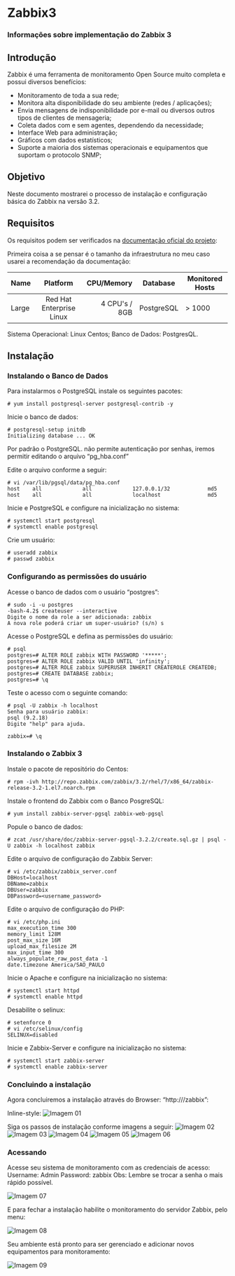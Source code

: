 # Zabbix3

### Informações sobre implementação do Zabbix 3

## Introdução

Zabbix é uma ferramenta de monitoramento Open Source muito completa e possui diversos benefícios:

* Monitoramento de toda a sua rede;
* Monitora alta disponibilidade do seu ambiente (redes / aplicações);
* Envia mensagens de indisponibilidade por e-mail ou diversos outros tipos de clientes de mensageria;
* Coleta dados com e sem agentes, dependendo da necessidade;
* Interface Web para administração;
* Gráficos com dados estatísticos;
* Suporte a maioria dos sistemas operacionais e equipamentos que suportam o protocolo SNMP;

## Objetivo

Neste documento mostrarei o processo de instalação e configuração básica do Zabbix na versão 3.2.

## Requisitos

Os requisitos podem ser verificados na [documentação oficial do projeto](https://www.zabbix.com/documentation/3.2/manual/installation/requirements):

Primeira coisa a se pensar é o tamanho da infraestrutura no meu caso usarei a recomendação da documentação:

| Name          | Platform                 | CPU/Memory    | Database   | Monitored Hosts |
| ------------- |:-----------------------: | -------------:| ---------- | --------------- |
| Large         | Red Hat Enterprise Linux | 4 CPU's / 8GB | PostgreSQL | > 1000          |

Sistema Operacional: Linux Centos;
Banco de Dados: PostgresQL.

## Instalação

### Instalando o Banco de Dados

Para instalarmos o PostgreSQL instale os seguintes pacotes:

```
# yum install postgresql-server postgresql-contrib -y
```

Inicie o banco de dados:

```
# postgresql-setup initdb
Initializing database ... OK
```

Por padrão o PostgreSQL. não permite autenticação por senhas, iremos permitir editando o arquivo “pg_hba.conf”

Edite o arquivo conforme a seguir:

```
# vi /var/lib/pgsql/data/pg_hba.conf
host    all             all             127.0.0.1/32            md5
host    all             all             localhost               md5
```

Inicie e PostgreSQL e configure na inicialização no sistema:

```
# systemctl start postgresql
# systemctl enable postgresql
```

Crie um usuário:

```
# useradd zabbix
# passwd zabbix
```

### Configurando as permissões do usuário

Acesse o banco de dados com o usuário “postgres”:

```
# sudo -i -u postgres
-bash-4.2$ createuser --interactive
Digite o nome da role a ser adicionada: zabbix
A nova role poderá criar um super-usuário? (s/n) s
```

Acesse o PostgreSQL e defina as permissões do usuário:

```
# psql
postgres=# ALTER ROLE zabbix WITH PASSWORD '*****';
postgres=# ALTER ROLE zabbix VALID UNTIL 'infinity';
postgres=# ALTER ROLE zabbix SUPERUSER INHERIT CREATEROLE CREATEDB;
postgres=# CREATE DATABASE zabbix;
postgres=# \q
```

Teste o acesso com o seguinte comando:

```
# psql -U zabbix -h localhost
Senha para usuário zabbix:
psql (9.2.18)
Digite "help" para ajuda.

zabbix=# \q
```

### Instalando o Zabbix 3

Instale o pacote de repositório do Centos:

```
# rpm -ivh http://repo.zabbix.com/zabbix/3.2/rhel/7/x86_64/zabbix-release-3.2-1.el7.noarch.rpm
```

Instale o frontend do Zabbix com o Banco PosgreSQL:

```
# yum install zabbix-server-pgsql zabbix-web-pgsql
```

Popule o banco de dados:

```
# zcat /usr/share/doc/zabbix-server-pgsql-3.2.2/create.sql.gz | psql -U zabbix -h localhost zabbix
```

Edite o arquivo de configuração do Zabbix Server:

```
# vi /etc/zabbix/zabbix_server.conf
DBHost=localhost
DBName=zabbix
DBUser=zabbix
DBPassword=<username_password>
```

Edite o arquivo de configuração do PHP:

```
# vi /etc/php.ini
max_execution_time 300
memory_limit 128M
post_max_size 16M
upload_max_filesize 2M
max_input_time 300
always_populate_raw_post_data -1
date.timezone America/SAO_PAULO
```

Inicie o Apache e configure na inicialização no sistema:

```
# systemctl start httpd
# systemctl enable httpd
```

Desabilite o selinux:

```
# setenforce 0
# vi /etc/selinux/config
SELINUX=disabled
```

Inicie e Zabbix-Server e configure na inicialização no sistema:

```
# systemctl start zabbix-server
# systemctl enable zabbix-server
```

### Concluindo a instalação

Agora concluiremos a instalação através do Browser: “http://<IP-SERVIDOR>/zabbix”:

Inline-style: 
![Imagem 01](https://github.com/renizgo/Zabbix3/blob/master/imagens/Imagem01.png)

Siga os passos de instalação conforme imagens a seguir:
![Imagem 02](https://github.com/renizgo/Zabbix3/blob/master/imagens/Imagem02.png)
![Imagem 03](https://github.com/renizgo/Zabbix3/blob/master/imagens/Imagem03.png)
![Imagem 04](https://github.com/renizgo/Zabbix3/blob/master/imagens/Imagem04.png)
![Imagem 05](https://github.com/renizgo/Zabbix3/blob/master/imagens/Imagem05.png)
![Imagem 06](https://github.com/renizgo/Zabbix3/blob/master/imagens/Imagem06.png)

### Acessando

Acesse seu sistema de monitoramento com as credenciais de acesso:
Username: Admin
Password: zabbix
Obs: Lembre se trocar a senha o mais rápido possível.


![Imagem 07](https://github.com/renizgo/Zabbix3/blob/master/imagens/Imagem07.png)

E para fechar a instalação habilite o monitoramento do servidor Zabbix, pelo menu: 

![Imagem 08](https://github.com/renizgo/Zabbix3/blob/master/imagens/Imagem08.png)

Seu ambiente está pronto para ser gerenciado e adicionar novos equipamentos para monitoramento:

![Imagem 09](https://github.com/renizgo/Zabbix3/blob/master/imagens/Imagem09.png)

